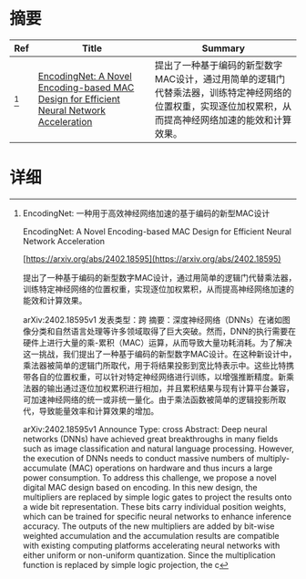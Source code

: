 # 摘要

| Ref | Title | Summary |
| --- | --- | --- |
| [^1] | [EncodingNet: A Novel Encoding-based MAC Design for Efficient Neural Network Acceleration](https://arxiv.org/abs/2402.18595) | 提出了一种基于编码的新型数字MAC设计，通过用简单的逻辑门代替乘法器，训练特定神经网络的位置权重，实现逐位加权累积，从而提高神经网络加速的能效和计算效果。 |

# 详细

[^1]: EncodingNet: 一种用于高效神经网络加速的基于编码的新型MAC设计

    EncodingNet: A Novel Encoding-based MAC Design for Efficient Neural Network Acceleration

    [https://arxiv.org/abs/2402.18595](https://arxiv.org/abs/2402.18595)

    提出了一种基于编码的新型数字MAC设计，通过用简单的逻辑门代替乘法器，训练特定神经网络的位置权重，实现逐位加权累积，从而提高神经网络加速的能效和计算效果。

    

    arXiv:2402.18595v1 发表类型：跨  摘要：深度神经网络（DNNs）在诸如图像分类和自然语言处理等许多领域取得了巨大突破。然而，DNN的执行需要在硬件上进行大量的乘-累积（MAC）运算，从而导致大量功耗消耗。为了解决这一挑战，我们提出了一种基于编码的新型数字MAC设计。在这种新设计中，乘法器被简单的逻辑门所取代，用于将结果投影到宽比特表示中。这些比特携带各自的位置权重，可以针对特定神经网络进行训练，以增强推断精度。新乘法器的输出通过逐位加权累积进行相加，并且累积结果与现有计算平台兼容，可加速神经网络的统一或非统一量化。由于乘法函数被简单的逻辑投影所取代，导致能量效率和计算效果的增加。

    arXiv:2402.18595v1 Announce Type: cross  Abstract: Deep neural networks (DNNs) have achieved great breakthroughs in many fields such as image classification and natural language processing. However, the execution of DNNs needs to conduct massive numbers of multiply-accumulate (MAC) operations on hardware and thus incurs a large power consumption. To address this challenge, we propose a novel digital MAC design based on encoding. In this new design, the multipliers are replaced by simple logic gates to project the results onto a wide bit representation. These bits carry individual position weights, which can be trained for specific neural networks to enhance inference accuracy. The outputs of the new multipliers are added by bit-wise weighted accumulation and the accumulation results are compatible with existing computing platforms accelerating neural networks with either uniform or non-uniform quantization. Since the multiplication function is replaced by simple logic projection, the c
    


